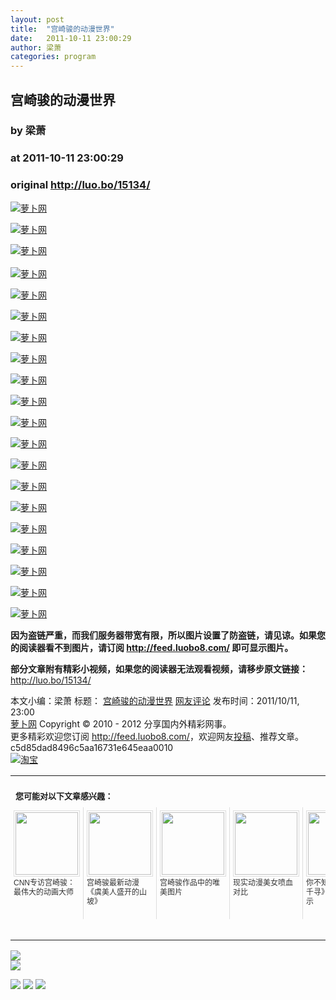 ```yaml
---
layout: post
title:  "宫崎骏的动漫世界"
date:   2011-10-11 23:00:29
author: 梁萧
categories: program
---
```


## 宫崎骏的动漫世界
### by 梁萧
### at 2011-10-11 23:00:29
### original <http://luo.bo/15134/>

<p><a title="萝卜网" href="http://dulei.si/files/2011/10/10/78414906b857940eb53124865a9b8586.jpg"><img title="萝卜网" src="http://dulei.si/files/2011/10/10/78414906b857940eb53124865a9b8586.jpg" alt="萝卜网" border="0"></a></p><p><a title="萝卜网" href="http://dulei.si/files/2011/10/10/bcc9a92c6a11367528b952ae9c3b3ee9.jpg"><img title="萝卜网" src="http://dulei.si/files/2011/10/10/bcc9a92c6a11367528b952ae9c3b3ee9.jpg" alt="萝卜网" border="0"></a></p><p><a title="萝卜网" href="http://dulei.si/files/2011/10/10/10af41b0561f535ba9cb5a10fa720cd7.jpg"><img title="萝卜网" src="http://dulei.si/files/2011/10/10/10af41b0561f535ba9cb5a10fa720cd7.jpg" alt="萝卜网" border="0"></a><br> <span></span><br> <a title="萝卜网" href="http://dulei.si/files/2011/10/10/408c4c4ad391ad18772bc8740014b6a9.jpg"><img title="萝卜网" src="http://dulei.si/files/2011/10/10/408c4c4ad391ad18772bc8740014b6a9.jpg" alt="萝卜网" border="0"></a></p><p><a title="萝卜网" href="http://dulei.si/files/2011/10/10/6f4bb746b9e671ed6cc3e52efedc0dad.jpg"><img title="萝卜网" src="http://dulei.si/files/2011/10/10/6f4bb746b9e671ed6cc3e52efedc0dad.jpg" alt="萝卜网" border="0"></a></p><p><a title="萝卜网" href="http://dulei.si/files/2011/10/10/bbd81e616f7effe21fe50d3373eaf6a8.jpg"><img title="萝卜网" src="http://dulei.si/files/2011/10/10/bbd81e616f7effe21fe50d3373eaf6a8.jpg" alt="萝卜网" border="0"></a></p><p><a title="萝卜网" href="http://dulei.si/files/2011/10/10/fe9caaabdfc2f59f4858b8f296d678fc.jpg"><img title="萝卜网" src="http://dulei.si/files/2011/10/10/fe9caaabdfc2f59f4858b8f296d678fc.jpg" alt="萝卜网" border="0"></a></p><p><a title="萝卜网" href="http://dulei.si/files/2011/10/10/290343d838ddab5380b89fc78ccd6ff6.jpg"><img title="萝卜网" src="http://dulei.si/files/2011/10/10/290343d838ddab5380b89fc78ccd6ff6.jpg" alt="萝卜网" border="0"></a></p><p><a title="萝卜网" href="http://dulei.si/files/2011/10/10/41eb21b098ff27c9043015bebed5c8f6.jpg"><img title="萝卜网" src="http://dulei.si/files/2011/10/10/41eb21b098ff27c9043015bebed5c8f6.jpg" alt="萝卜网" border="0"></a></p><p><a title="萝卜网" href="http://dulei.si/files/2011/10/10/9ef7bf867a1c5a27e9e413e07ae85716.jpg"><img title="萝卜网" src="http://dulei.si/files/2011/10/10/9ef7bf867a1c5a27e9e413e07ae85716.jpg" alt="萝卜网" border="0"></a></p><p><a title="萝卜网" href="http://dulei.si/files/2011/10/10/a67cefe3eafbfb28c4e024640afb03f2.jpg"><img title="萝卜网" src="http://dulei.si/files/2011/10/10/a67cefe3eafbfb28c4e024640afb03f2.jpg" alt="萝卜网" border="0"></a></p><p><a title="萝卜网" href="http://dulei.si/files/2011/10/10/2f0c6f0e9be0968b22ad45a80fa91954.jpg"><img title="萝卜网" src="http://dulei.si/files/2011/10/10/2f0c6f0e9be0968b22ad45a80fa91954.jpg" alt="萝卜网" border="0"></a></p><p><a title="萝卜网" href="http://dulei.si/files/2011/10/10/04499457fe0e2d8a31535ce2bcf16acb.jpg"><img title="萝卜网" src="http://dulei.si/files/2011/10/10/04499457fe0e2d8a31535ce2bcf16acb.jpg" alt="萝卜网" border="0"></a></p><p><a title="萝卜网" href="http://dulei.si/files/2011/10/10/73d85b8702cd6009b431a733fc9ce37d.jpg"><img title="萝卜网" src="http://dulei.si/files/2011/10/10/73d85b8702cd6009b431a733fc9ce37d.jpg" alt="萝卜网" border="0"></a></p><p><a title="萝卜网" href="http://dulei.si/files/2011/10/10/f10de5a157368f9e5a6827d414fdec5b.jpg"><img title="萝卜网" src="http://dulei.si/files/2011/10/10/f10de5a157368f9e5a6827d414fdec5b.jpg" alt="萝卜网" border="0"></a></p><p><a title="萝卜网" href="http://dulei.si/files/2011/10/10/0f2b8edfd59bd7b23117b93f394e434f.jpg"><img title="萝卜网" src="http://dulei.si/files/2011/10/10/0f2b8edfd59bd7b23117b93f394e434f.jpg" alt="萝卜网" border="0"></a></p><p><a title="萝卜网" href="http://dulei.si/files/2011/10/10/8dbef9b48a8091d83b1c73a08460c0b3.jpg"><img title="萝卜网" src="http://dulei.si/files/2011/10/10/8dbef9b48a8091d83b1c73a08460c0b3.jpg" alt="萝卜网" border="0"></a></p><p><a title="萝卜网" href="http://dulei.si/files/2011/10/10/f2c09c9e454fb58ee0a7434fe7e2a74d.jpg"><img title="萝卜网" src="http://dulei.si/files/2011/10/10/f2c09c9e454fb58ee0a7434fe7e2a74d.jpg" alt="萝卜网" border="0"></a></p><p><a title="萝卜网" href="http://dulei.si/files/2011/10/10/3efa4ec5afd2072944235ef3ce4ee7a0.jpg"><img title="萝卜网" src="http://dulei.si/files/2011/10/10/3efa4ec5afd2072944235ef3ce4ee7a0.jpg" alt="萝卜网" border="0"></a></p><p><a title="萝卜网" href="http://dulei.si/files/2011/10/10/d9b45223450389b6fbb2a42d216ded5f.jpg"><img title="萝卜网" src="http://dulei.si/files/2011/10/10/d9b45223450389b6fbb2a42d216ded5f.jpg" alt="萝卜网" border="0"></a></p><p><strong>因为盗链严重，而我们服务器带宽有限，所以图片设置了防盗链，请见谅。如果您的阅读器看不到图片，请订阅 <a href="http://feed.luobo8.com/">http://feed.luobo8.com/</a> 即可显示图片。</strong></p><p><strong>部分文章附有精彩小视频，如果您的阅读器无法观看视频，请移步原文链接：</strong> <a href="http://luo.bo/15134/" title="宫崎骏的动漫世界">http://luo.bo/15134/</a></p> 本文小编：梁萧 标题： <a href="http://luo.bo/15134/" title="宫崎骏的动漫世界">宫崎骏的动漫世界</a> <a href="http://luo.bo/15134/#comments" title="to the comments">网友评论</a> 发布时间：2011/10/11, 23:00 <br> <a href="http://luo.bo/" title="萝卜网 - 人人都是艺术家">萝卜网</a> Copyright © 2010 - 2012 分享国内外精彩网事。<br> 更多精彩欢迎您订阅 <a href="http://feed.luobo8.com/">http://feed.luobo8.com/</a>，欢迎网友<a href="http://luo.bo/delivery/">投稿</a>、推荐文章。<br> c5d85dad8496c5aa16731e645eaa0010<br><a href="http://8.nf/1100" title="淘宝"><img src="http://dulei.si/files/2011/08/25/69cb3ea317a32c4e6143e665fdb20b14.300-250.jpg" alt="淘宝" border="0"></a><br><table cellspacing="0" cellpadding="3" border="0" style="clear:both"><tr><td colspan="5"><b><font size="-1" style="display:block!important;padding:20px 0 5px!important">您可能对以下文章感兴趣：</font></b></td></tr><tr><td width="106" valign="top" style="padding:5px!important;margin:0!important"> <a title="CNN专访宫崎骏：最伟大的动画大师" style="text-decoration:none!important" href="http://app.wumii.com/ext/redirect.htm?url=http%3A%2F%2Fluo.bo%2F12751%2F&amp;from=http%3A%2F%2Fluo.bo%2F15134%2F"> <img style="margin:0!important;padding:2px!important;border:1px solid #dddddd!important;width:100px!important;height:100px!important" src="http://static.wumii.com/site_images/2011/08/19/23562071.jpg" width="100px" height="100px"><br> <font size="-1" color="#333333" style="display:block!important;line-height:15px!important;width:106px!important;font:12px/15px arial!important;height:60px!important;margin:3px 0 0 0!important;padding:0!important;overflow:hidden!important">CNN专访宫崎骏：最伟大的动画大师</font> </a></td><td width="106" valign="top" style="padding:5px!important;margin:0!important;border-left:1px solid #dddddd!important"> <a title="宫崎骏最新动漫《虞美人盛开的山坡》" style="text-decoration:none!important" href="http://app.wumii.com/ext/redirect.htm?url=http%3A%2F%2Fluo.bo%2F10710%2F&amp;from=http%3A%2F%2Fluo.bo%2F15134%2F"> <img style="margin:0!important;padding:2px!important;border:1px solid #dddddd!important;width:100px!important;height:100px!important" src="http://static.wumii.com/site_images/2011/07/22/18457783.jpg" width="100px" height="100px"><br> <font size="-1" color="#333333" style="display:block!important;line-height:15px!important;width:106px!important;font:12px/15px arial!important;height:60px!important;margin:3px 0 0 0!important;padding:0!important;overflow:hidden!important">宫崎骏最新动漫《虞美人盛开的山坡》</font> </a></td><td width="106" valign="top" style="padding:5px!important;margin:0!important;border-left:1px solid #dddddd!important"> <a title="宫崎骏作品中的唯美图片" style="text-decoration:none!important" href="http://app.wumii.com/ext/redirect.htm?url=http%3A%2F%2Fluo.bo%2F2713%2F&amp;from=http%3A%2F%2Fluo.bo%2F15134%2F"> <img style="margin:0!important;padding:2px!important;border:1px solid #dddddd!important;width:100px!important;height:100px!important" src="http://static.wumii.com/site_images/2010/11/18/1001054.jpg" width="100px" height="100px"><br> <font size="-1" color="#333333" style="display:block!important;line-height:15px!important;width:106px!important;font:12px/15px arial!important;height:60px!important;margin:3px 0 0 0!important;padding:0!important;overflow:hidden!important">宫崎骏作品中的唯美图片</font> </a></td><td width="106" valign="top" style="padding:5px!important;margin:0!important;border-left:1px solid #dddddd!important"> <a title="现实动漫美女喷血对比" style="text-decoration:none!important" href="http://app.wumii.com/ext/redirect.htm?url=http%3A%2F%2Fluo.bo%2F14916%2F&amp;from=http%3A%2F%2Fluo.bo%2F15134%2F"> <img style="margin:0!important;padding:2px!important;border:1px solid #dddddd!important;width:100px!important;height:100px!important" src="http://static.wumii.com/site_images/2011/10/07/8709555.jpg" width="100px" height="100px"><br> <font size="-1" color="#333333" style="display:block!important;line-height:15px!important;width:106px!important;font:12px/15px arial!important;height:60px!important;margin:3px 0 0 0!important;padding:0!important;overflow:hidden!important">现实动漫美女喷血对比</font> </a></td><td width="106" valign="top" style="padding:5px!important;margin:0!important;border-left:1px solid #dddddd!important"> <a title="你不知道的《千与千寻》中的40个暗示" style="text-decoration:none!important" href="http://app.wumii.com/ext/redirect.htm?url=http%3A%2F%2Fluo.bo%2F11518%2F&amp;from=http%3A%2F%2Fluo.bo%2F15134%2F"> <img style="margin:0!important;padding:2px!important;border:1px solid #dddddd!important;width:100px!important;height:100px!important" src="http://static.wumii.com/site_images/2011/07/23/18640576.jpg" width="100px" height="100px"><br> <font size="-1" color="#333333" style="display:block!important;line-height:15px!important;width:106px!important;font:12px/15px arial!important;height:60px!important;margin:3px 0 0 0!important;padding:0!important;overflow:hidden!important">你不知道的《千与千寻》中的40个暗示</font> </a></td></tr><tr><td colspan="5" align="right"> <a style="text-decoration:none!important" href="http://www.wumii.com/widget/relatedItems.htm" title="无觅相关文章插件"> <font size="-1" color="#bbbbbb" style="display:block!important;font-family:arial!important;padding:5px 0!important;font-size:12px!important;color:#bbb!important">无觅</font> </a></td></tr></table>
<p><a href="http://feedads.g.doubleclick.net/~a/qYTGbvkmmDSPkNevV7BBEHxlQkU/0/da"><img src="http://feedads.g.doubleclick.net/~a/qYTGbvkmmDSPkNevV7BBEHxlQkU/0/di" border="0" ismap></a><br>
<a href="http://feedads.g.doubleclick.net/~a/qYTGbvkmmDSPkNevV7BBEHxlQkU/1/da"><img src="http://feedads.g.doubleclick.net/~a/qYTGbvkmmDSPkNevV7BBEHxlQkU/1/di" border="0" ismap></a></p><div>
<a href="http://feeds.feedburner.com/~ff/tamd?a=getbGujEO8M:7um3_qkFBN4:yIl2AUoC8zA"><img src="http://feeds.feedburner.com/~ff/tamd?d=yIl2AUoC8zA" border="0"></a> <a href="http://feeds.feedburner.com/~ff/tamd?a=getbGujEO8M:7um3_qkFBN4:qj6IDK7rITs"><img src="http://feeds.feedburner.com/~ff/tamd?d=qj6IDK7rITs" border="0"></a> <a href="http://feeds.feedburner.com/~ff/tamd?a=getbGujEO8M:7um3_qkFBN4:-BTjWOF_DHI"><img src="http://feeds.feedburner.com/~ff/tamd?i=getbGujEO8M:7um3_qkFBN4:-BTjWOF_DHI" border="0"></a>
</div>
